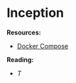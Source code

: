 # Inception

**Resources:**
- [Docker Compose](https://www.youtube.com/watch?v=SXwC9fSwct8)

**Reading:**
- _T_
